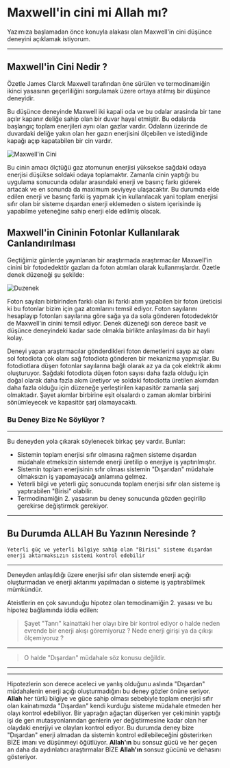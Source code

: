 # Maxwell'in cini mi Allah mı? 

Yazımıza başlamadan önce konuyla alakası olan Maxwell'in cini düşünce deneyini açıklamak istiyorum.



----
## Maxwell'in Cini Nedir ?


Özetle James Clarck Maxwell tarafından öne sürülen ve termodinamiğin ikinci yasasının geçerliliğini sorgulamak üzere ortaya atılmış bir düşünce deneyidir.


Bu düşünce deneyinde Maxwell iki kapali oda ve bu odalar arasinda bir tane açılır kapanır deliğe sahip olan bir duvar hayal etmiştir. Bu odalarda başlangıç toplam enerjileri aynı olan gazlar vardır. Odaların üzerinde de duvardaki deliğe yakın olan her gazın enerjisini ölçebilen ve istediğinde kapağı açıp kapatabilen bir cin vardır.

![Maxwell'in Cini](https://encrypted-tbn0.gstatic.com/images?q=tbn%3AANd9GcQBvwNd056ZtnPAkC7Ig10UMIPnVU7a_yfLIQ&usqp=CAU)


Bu cinin amacı ölçtüğü gaz atomunun enerjisi yüksekse sağdaki odaya enerjisi düşükse soldaki odaya toplamaktır. Zamanla cinin yaptığı bu uygulama sonucunda odalar arasındaki enerji ve basınç farkı giderek artacak ve en sonunda da maximum seviyeye ulaşacaktır. Bu durumda elde edilen enerji ve basınç farki iş yapmak için kullanılacak yani toplam enerjisi sıfır olan bir sisteme dışardan enerji eklemeden o sistem içerisinde iş yapabilme yeteneğine sahip enerji elde edilmiş olacak.


## Maxwell'in Cininin Fotonlar Kullanılarak Canlandırılması


Geçtiğimiz günlerde yayınlanan bir araştırmada araştırmacılar Maxwell'in cinini bir fotodedektör gazları da foton atımları olarak kullanmışlardır. Özetle denek düzeneği şu şekilde:

![Duzenek](https://encrypted-tbn0.gstatic.com/images?q=tbn%3AANd9GcTaFOcBiNuRM6alQd7XUOSM2XSg_lYs1IhmOg&usqp=CAU)

Foton sayıları birbirinden farklı olan iki farklı atım yapabilen bir foton üreticisi ki bu fotonlar bizim için gaz atomlarını temsil ediyor. Foton sayılarını hesaplayıp fotonları sayılarına göre sağa ya da sola gönderen fotodedektör de Maxwell'in cinini temsil ediyor. Denek düzeneği son derece basit ve düşünce deneyindeki kadar sade olmakla birlikte anlaşılması da bir hayli kolay.


Deneyi yapan araştırmacılar gönderdikleri foton demetlerini sayıp az olanı sol fotodiota çok olanı sağ fotodiota gönderen bir mekanizma yapmışlar. Bu fotodiotlara düşen fotonlar sayılarına bağlı olarak az ya da çok elektrik akımı oluşturuyor. Sağdaki fotodiota düşen foton sayısı daha fazla olduğu için doğal olarak daha fazla akım üretiyor ve soldaki fotodiotta üretilen akımdan daha fazla olduğu için düzeneğe yerleştirilen kapasitör zamanla şarj olmaktadır. Şayet akımlar birbirine eşit olsalardı o zaman akımlar birbirini sönümleyecek ve kapasitör şarj olamayacaktı.

### Bu Deney Bize Ne Söylüyor ?
----
Bu deneyden yola çıkarak söylenecek birkaç şey vardır. Bunlar:
- Sistemin toplam enerjisi sıfır olmasına rağmen sisteme dışardan müdahale etmeksizin sistemde enerji üretilip o enerjiye iş yaptırılmıştır. 
- Sistemin toplam enerjisinin sıfır olması sistemin "Dışarıdan" müdahale olmaksızın iş yapamayacağı anlamına gelmez.
- Yeterli bilgi ve yeterli güç sonucunda toplam enerjisi sıfır olan sisteme iş yaptırabilen "Birisi" olabilir.
- Termodinamiğin 2. yasasının bu deney sonucunda gözden geçirilip gerekirse değiştirmek gerekiyor.


----
## Bu Durumda ALLAH Bu Yazının Neresinde ?
`Yeterli güç ve yeterli bilgiye sahip olan "Birisi" sisteme dışardan enerji aktarmaksızın sistemi kontrol edebilir`

----

Deneyden anlaşıldığı üzere enerjisi sıfır olan sistemde enerji açığı oluşturmadan ve enerji aktarımı yapılmadan o sisteme iş yaptırabilmek mümkündür.

Ateistlerin en çok savunduğu hipotez olan temodinamiğin 2. yasası ve bu hipotez bağlamında iddia edilen:
> Şayet "Tanrı" kainattaki her olayı bire bir kontrol ediyor o halde neden evrende bir enerji akışı göremiyoruz ?
> Nede enerji girişi ya da çıkışı ölçemiyoruz ?

----
> O halde "Dışardan" müdahale söz konusu değildir.

----
----
Hipotezlerin son derece aceleci ve yanlış olduğunu aslında "Dışardan" müdahalenin enerji açığı oluşturmadığını bu deney gözler önüne seriyor. **Allah** her türlü bilgiye ve güce sahip olması sebebiyle toplam enerjisi sıfır olan kainatımızda "Dışardan" kendi kurduğu sisteme müdahale etmeden her olayı kontrol edebiliyor. Bir yaprağın ağaçtan düşerken yer çekiminin yaptığı işi de gen mutasyonlarından genlerin yer değiştirmesine kadar olan her olaydaki enerjiyi ve olayları kontrol ediyor. Bu durumda deney bize "Dışardan" enerji almadan da sistemin kontrol edilebileceğini gösterirken BİZE imanı ve düşünmeyi öğütlüyor. **Allah'ın** bu sonsuz gücü ve her geçen an daha da aydınlatıcı araştırmalar BİZE **Allah'ın** sonsuz gücünü ve dehasını gösteriyor.
